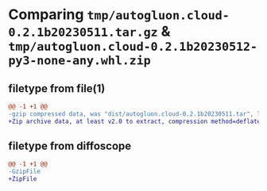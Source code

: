 # Comparing `tmp/autogluon.cloud-0.2.1b20230511.tar.gz` & `tmp/autogluon.cloud-0.2.1b20230512-py3-none-any.whl.zip`

## filetype from file(1)

```diff
@@ -1 +1 @@
-gzip compressed data, was "dist/autogluon.cloud-0.2.1b20230511.tar", last modified: Thu May 11 09:04:38 2023, max compression
+Zip archive data, at least v2.0 to extract, compression method=deflate
```

## filetype from diffoscope

```diff
@@ -1 +1 @@
-GzipFile
+ZipFile
```

